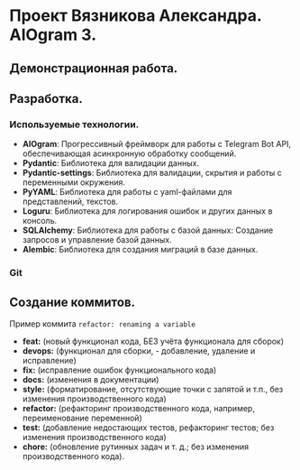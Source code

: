 # Проект Вязникова Александра. AIOgram 3.
## Демонстрационная работа.


##  Разработка.

### Используемые технологии.
- **AIOgram**: Прогрессивный фреймворк для работы с Telegram Bot API, обеспечивающая асинхронную обработку сообщений.
- **Pydantic**: Библиотека для валидации данных.
- **Pydantic-settings**: Библиотека для валидации, скрытия и работы с переменными окружения.
- **PyYAML**: Библиотека для работы с yaml-файлами для представлений, текстов.
- **Loguru**: Библиотека для логирования ошибок и других данных в консоль.
- **SQLAlchemy**: Библиотека для работы с базой данных: Создание запросов и управление базой данных.
- **Alembic**: Библиотека для создания миграций в базе данных.

### Git

## Создание коммитов.
Пример коммита `refactor: renaming a variable`

- **feat:** (новый функционал кода, БЕЗ учёта функционала для сборок)
- **devops:** (функционал для сборки, - добавление, удаление и исправление)
- **fix:** (исправление ошибок функционального кода)
- **docs:** (изменения в документации)
- **style:** (форматирование, отсутствующие точки с запятой и т.п., без изменения производственного кода)
- **refactor:** (рефакторинг производственного кода, например, переименование переменной)
- **test:** (добавление недостающих тестов, рефакторинг тестов; без изменения производственного кода)
- **chore:** (обновление рутинных задач и т. д.; без изменения производственного кода). 
